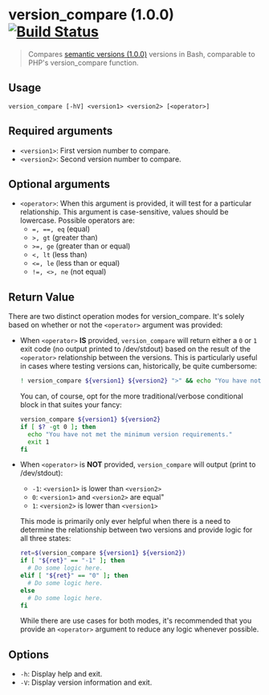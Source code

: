 # version_compare (1.0.0) [![Build Status](https://travis-ci.org/unicorn-fail/version_compare.svg?branch=master)](https://travis-ci.org/unicorn-fail/version_compare)

> Compares [semantic versions (1.0.0)](http://semver.org/spec/v1.0.0.html) versions in Bash, comparable to PHP's version_compare function.

## Usage

`version_compare [-hV] <version1> <version2> [<operator>]`

## Required arguments

- `<version1>`: First version number to compare.
- `<version2>`: Second version number to compare.

## Optional arguments

- `<operator>`: When this argument is provided, it will test for a particular relationship.
  This argument is case-sensitive, values should be lowercase.
  Possible operators are:
  - `=, ==, eq` (equal)
  - `>, gt` (greater than)
  - `>=, ge` (greater than or equal)
  - `<, lt` (less than)
  - `<=, le` (less than or equal)
  - `!=, <>, ne` (not equal)

## Return Value

There are two distinct operation modes for version_compare. It's solely based
on whether or not the `<operator>` argument was provided:

- When `<operator>` **IS** provided, `version_compare` will return either a `0` or `1`
  exit code (no output printed to /dev/stdout) based on the result of the `<operator>`
  relationship between the versions. This is particularly useful in cases where
  testing versions can, historically, be quite cumbersome:

  ```bash
  ! version_compare ${version1} ${version2} ">" && echo "You have not met the minimum version requirements." && exit 1
  ```

  You can, of course, opt for the more traditional/verbose conditional
  block in that suites your fancy:

  ```bash
  version_compare ${version1} ${version2}
  if [ $? -gt 0 ]; then
    echo "You have not met the minimum version requirements."
    exit 1
  fi
  ```

- When `<operator>` is **NOT** provided, `version_compare` will output (print to /dev/stdout):

  - `-1`: `<version1>` is lower than `<version2>`
  - `0`: `<version1>` and `<version2>` are equal"
  - `1`: `<version2>` is lower than `<version1>`

  This mode is primarily only ever helpful when there is a need to determine the
  relationship between two versions and provide logic for all three states:

  ```bash
  ret=$(version_compare ${version1} ${version2})
  if [ "${ret}" == "-1" ]; then
    # Do some logic here.
  elif [ "${ret}" == "0" ]; then
    # Do some logic here.
  else
    # Do some logic here.
  fi
  ```

  While there are use cases for both modes, it's recommended that you provide an
  `<operator>` argument to reduce any logic whenever possible.

## Options

- `-h`: Display help and exit.
- `-V`: Display version information and exit.
